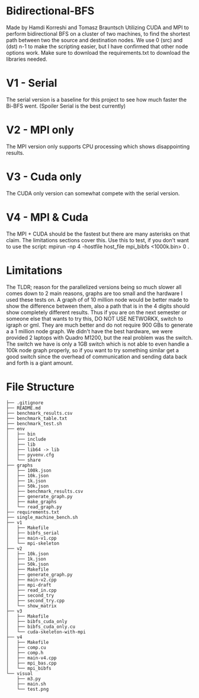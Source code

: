 # Bidirectional-BFS
Made by Hamdi Korreshi and Tomasz Brauntsch
Utilizing CUDA and MPI to perform bidirectional BFS on a cluster of two machines, to find the shortest path between two the source and destination nodes. We use 0 (src) and (dst) n-1 to make the scripting easier, but I have confirmed that other node options work. Make sure to download the requirements.txt to download the libraries needed.
# V1 - Serial
The serial version is a baseline for this project to see how much faster the Bi-BFS went. (Spoiler Serial is the best currently)

# V2 - MPI only
The MPI version only supports CPU processing which shows disappointing results.

# V3 - Cuda only
The CUDA only version can somewhat compete with the serial version.

# V4 - MPI & Cuda
The MPI + CUDA should be the fastest but there are many asterisks on that claim. The limitations sections cover this.
Use this to test, if you don't want to use the script: mpirun -np 4 -hostfile host_file mpi_bibfs <1000k.bin> 0 <end>.

# Limitations
The TLDR; reason for the parallelized versions being so much slower all comes down to 2 main reasons, graphs are too small and the hardware I used these tests on. A graph of of 10 million node would be better made to show the difference between them, also a path that is in the 4 digits should show completely different results. Thus if you are on the next semester or someone else that wants to try this, DO NOT USE NETWORKX, switch to igraph or gml. They are much better and do not require 900 GBs to generate a a 1 million node graph. We didn't have the best hardware, we were provided 2 laptops with Quadro M1200, but the real problem was the switch. The switch we have is only a 1GB switch which is not able to even handle a 100k node graph properly, so if you want to try something similar get a good switch since the overhead of communication and sending data back and forth is a giant amount.

# File Structure
```.
├── .gitignore
├── README.md
├── benchmark_results.csv
├── benchmark_table.txt
├── benchmark_test.sh
├── env
│   ├── bin
│   ├── include
│   ├── lib
│   ├── lib64 -> lib
│   ├── pyvenv.cfg
│   └── share
├── graphs
│   ├── 100k.json
│   ├── 10k.json
│   ├── 1k.json
│   ├── 50k.json
│   ├── benchmark_results.csv
│   ├── generate_graph.py
│   ├── make_graphs
│   └── read_graph.py
├── requirements.txt
├── single_machine_bench.sh
├── v1
│   ├── Makefile
│   ├── bibfs_serial
│   ├── main-v1.cpp
│   └── mpi-skeleton
├── v2
│   ├── 10k.json
│   ├── 1k.json
│   ├── 50k.json
│   ├── Makefile
│   ├── generate_graph.py
│   ├── main-v2.cpp
│   ├── mpi-draft
│   ├── read_in.cpp
│   ├── second_try
│   ├── second_try.cpp
│   └── show_matrix
├── v3
│   ├── Makefile
│   ├── bibfs_cuda_only
│   ├── bibfs_cuda_only.cu
│   └── cuda-skeleton-with-mpi
├── v4
│   ├── Makefile
│   ├── comp.cu
│   ├── comp.h
│   ├── main-v4.cpp
│   ├── mpi_bas.cpp
│   └── mpi_bibfs
└── visual
    ├── m3.py
    ├── main.sh
    └── test.png
```